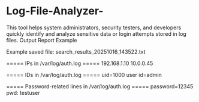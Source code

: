 # Log-File-Analyzer-
This tool helps system administrators, security testers, and developers quickly identify and analyze sensitive data or login attempts stored in log files.
 Output Report Example

Example saved file: search_results_20251016_143522.txt

===== IPs in /var/log/auth.log =====
192.168.1.10
10.0.0.45

===== IDs in /var/log/auth.log =====
uid=1000
user id=admin

===== Password-related lines in /var/log/auth.log =====
password=12345
pwd: testuser
